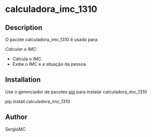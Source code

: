 # calculadora_imc_1310

## Description

O pacote calculadora_imc_1310 é usado para:

*Calcular o IMC:*

- Calcula o IMC
- Exibe o IMC e a situação da pessoa

## Installation

Use o gerenciador de pacotes [pip](https://pip.pypa.io/en/stable/) para instalar calculadora_imc_1310

pip install calculadora_imc_1310

## Author

SergioMC
